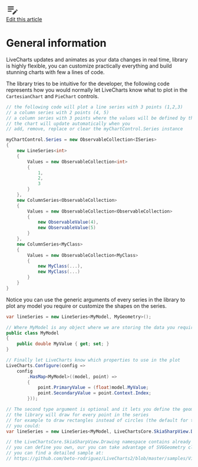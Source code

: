 <div class="text-right edit-article">
    <a class="btn btn-light" href="https://github.com/beto-rodriguez/LiveCharts2/blob/master/docs/1.overview/1.3.general information.md">
        <div class="d-flex flex-row align-items-center">
            <div class="me-3">
                <svg xmlns="http://www.w3.org/2000/svg" enable-background="new 0 0 24 24" height="35px" viewBox="0 0 24 24" width="35px" fill="#404040">
                <rect fill="none" height="24" width="24" /><path d="M3,10h11v2H3V10z M3,8h11V6H3V8z M3,16h7v-2H3V16z M18.01,12.87l0.71-0.71c0.39-0.39,1.02-0.39,1.41,0l0.71,0.71 c0.39,0.39,0.39,1.02,0,1.41l-0.71,0.71L18.01,12.87z M17.3,13.58l-5.3,5.3V21h2.12l5.3-5.3L17.3,13.58z" /></svg>
            </div>
            <span>Edit this article</span>
        </div>
    </a>
</div>

# General information

LiveCharts updates and animates as your data changes in real time, library is highly flexible, you can customize practically 
everything and build stunning charts with few a lines of code.

The library tries to be intuitive for the developer, the following code represents how you would normally let LiveCharts know 
what to plot in the `CartesianChart` and `PieChart` controls.

``` c#
// the following code will plot a line series with 3 points (1,2,3) 
// a column series with 2 points (4, 5)
// a column series with 3 points where the values will be defined by the MyClass object
// the chart will update automatically when you
// add, remove, replace or clear the myChartControl.Series instance

myChartControl.Series = new ObservableCollection<ISeries>
{
    new LineSeries<int>
    {
        Values = new ObservableCollection<int>
        {
            1,
            2,
            3
        }
    },
    new ColumnSeries<ObservableCollection>
    {
        Values = new ObservableCollection<ObservableCollection>
        {
            new ObservableValue(4),
            new ObservableValue(5)
        }
    },
    new ColumnSeries<MyClass>
    {
        Values = new ObservableCollection<MyClass>
        {
            new MyClass(...),
            new MyClass(...)
        }
    }
}
```

Notice you can use the generic arguments of every series in the library to plot any model you require or customize the shapes on the series.

``` c#
var lineSeries = new LineSeries<MyModel, MyGeometry>();

// Where MyModel is any object where we are storing the data you require to plot
public class MyModel
{
    public double MyValue { get; set; }
}

// Finally let LiveCharts know which properties to use in the plot
LiveCharts.Configure(config =>
    config
        .HasMap<MyModel>((model, point) =>
        {
            point.PrimaryValue = (float)model.MyValue; 
            point.SecondaryValue = point.Context.Index;
        }));

// The second type argument is optional and it lets you define the geometry
// the library will draw for every point in the series
// for example to draw rectangles instead of circles (the default for the LineSeries class)
// you could:
var lineSeries = new LineSeries<MyModel, LiveChartsCore.SkiaSharpView.Drawing.Geometries.RectangleGeometry>();

// the LiveChartsCore.SkiaSharpView.Drawing namespace contains already many predefined geometries
// you can define you own, our you can take advantage of SVGGeometry class provided by the library
// you can find a detailed sample at:
// https://github.com/beto-rodriguez/LiveCharts2/blob/master/samples/ViewModelsSamples/Lines/Custom/ViewModel.cs#L24

```
